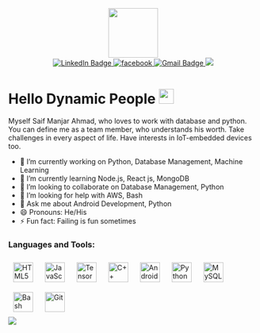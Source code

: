 <div id="header" align="center">
  <img src="https://media.giphy.com/media/SDUiharA58JhGCwDqP/giphy.gif" width="100"/>
</div>

<div id="badges" align="center">
  <a href="https://www.linkedin.com/in/saifmanjarahmad/">
    <img src="https://img.shields.io/badge/LinkedIn-blue?style=for-the-badge&logo=linkedin&logoColor=white" alt="LinkedIn Badge"/>
  </a>
  <a href="https://www.facebook.com/saifmanjarahmad" target="_blank">
<img src=https://img.shields.io/badge/facebook-%232E87FB.svg?&style=for-the-badge&logo=facebook&logoColor=white alt=facebook style="margin-bottom: 5px;" />
</a>
  <a href="https://mail.google.com/mail/u/saifahmad1135@gmail.com">
    <img src="https://img.shields.io/badge/Gmail-red?style=for-the-badge&logo=gmail&logoColor=white" alt="Gmail Badge"/>
  </a>
  <a href="https://instagram.com/saifmanjarahmad" target="_blank">
<img src="https://img.shields.io/badge/instagram-%23000000.svg?&style=for-the-badge&logo=instagram&logoColor=white alt=instagram style=margin-bottom: 5px;" />
</a>  
</div>
<div align="center">
<img src="https://komarev.com/ghpvc/?username=saifmanjarahmad&style=flat-square&color=blue" alt=""/>

  </div>
  


<h1> 
  <b>
    Hello Dynamic People
  </b>
  <img src="https://media.giphy.com/media/hvRJCLFzcasrR4ia7z/giphy.gif" width="30px"/>
</h1>
  
<p>Myself Saif Manjar Ahmad, who loves to work with database and python. You can define me as a team member, who understands his worth. Take challenges in every aspect of life. Have interests in IoT-embedded devices too.
  </p>
  
 - 🔭 I’m currently working on Python, Database Management, Machine Learning
- 🌱 I’m currently learning Node.js, React js, MongoDB
- 👯 I’m looking to collaborate on Database Management, Python
- 🤔 I’m looking for help with AWS, Bash
- 💬 Ask me about Android Development, Python
- 😄 Pronouns: He/His
- ⚡ Fun fact: Failing is fun sometimes


<h3 align="left">Languages and Tools:</h3>
 <div align="left">  
<a href="https://en.wikipedia.org/wiki/HTML5" target="_blank"><img style="margin: 10px" src="https://profilinator.rishav.dev/skills-assets/html5-original-wordmark.svg" alt="HTML5" height="40" /></a>  
<a href="https://www.javascript.com/" target="_blank"><img style="margin: 10px" src="https://profilinator.rishav.dev/skills-assets/javascript-original.svg" alt="JavaScript" height="40" /></a>  
<a href="https://www.tensorflow.org/" target="_blank"><img style="margin: 10px" src="https://profilinator.rishav.dev/skills-assets/tensorflow-icon.svg" alt="TensorFlow" height="40" /></a>  
<a href="https://www.cplusplus.com/" target="_blank"><img style="margin: 10px" src="https://profilinator.rishav.dev/skills-assets/cplusplus-original.svg" alt="C++" height="40" /></a>  
<a href="https://www.android.com/intl/en_in/" target="_blank"><img style="margin: 10px" src="https://profilinator.rishav.dev/skills-assets/android-original-wordmark.svg" alt="Android" height="40" /></a>  
<a href="https://www.python.org/" target="_blank"><img style="margin: 10px" src="https://profilinator.rishav.dev/skills-assets/python-original.svg" alt="Python" height="40" /></a>  
<a href="https://www.mysql.com/" target="_blank"><img style="margin: 10px" src="https://profilinator.rishav.dev/skills-assets/mysql-original-wordmark.svg" alt="MySQL" height="40" /></a>  
<a href="https://www.gnu.org/software/bash/" target="_blank"><img style="margin: 10px" src="https://profilinator.rishav.dev/skills-assets/gnu_bash-icon.svg" alt="Bash" height="40" /></a>  
<a href="https://github.com/" target="_blank"><img style="margin: 10px" src="https://profilinator.rishav.dev/skills-assets/git-scm-icon.svg" alt="Git" height="40" /></a>  
</div>

</td><td valign="top" width="33%">
</div>

</td><td valign="top" width="33%">
  
 <div align="left"><img src="https://github-readme-stats.vercel.app/api?username=saifmanjarahmad&show_icons=true&count_private=true&hide_border=true" align="center" /></div>  

<br/>  







